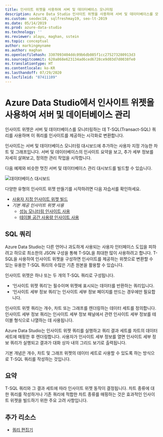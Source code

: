 ```yaml
---
title: 인사이트 위젯을 사용하여 서버 및 데이터베이스 모니터링
description: Azure Data Studio 인사이트 위젯을 사용하여 서버 및 데이터베이스를 모니터링하는 쿼리를 인사이트 있는 시각화로 만드는 방법을 알아봅니다.
ms.custom: seodec18, sqlfreshmay19, seo-lt-2019
ms.date: 05/14/2019
ms.prod: azure-data-studio
ms.technology: ''
ms.reviewer: alayu, maghan, sstein
ms.topic: conceptual
author: markingmyname
ms.author: maghan
ms.openlocfilehash: 3307093404ddc09b6db085f1cc275273280913d3
ms.sourcegitcommit: 620a868e623134ad6ced6728ce9d03d7d0038fe0
ms.translationtype: HT
ms.contentlocale: ko-KR
ms.lasthandoff: 07/29/2020
ms.locfileid: "87411109"
---
```

# <a name="manage-servers-and-databases-with-insight-widgets-in-azure-data-studio"></a>Azure Data Studio에서 인사이트 위젯을 사용하여 서버 및 데이터베이스 관리

인사이트 위젯은 서버 및 데이터베이스를 모니터링하는 데 T-SQL(Transact-SQL) 쿼리를 사용하며 이 쿼리를 인사이트를 제공하는 시각화로 변환합니다.

인사이트는 서버 및 데이터베이스 모니터링 대시보드에 추가하는 사용자 지정 가능한 차트 및 그래프입니다. 서버 및 데이터베이스의 인사이트 요약을 보고, 추가 세부 정보를 자세히 살펴보고, 정의한 관리 작업을 시작합니다.

다음 예제와 비슷한 멋진 서버 및 데이터베이스 관리 대시보드를 빌드할 수 있습니다.

![데이터베이스 대시보드](media/insight-widgets/database-dashboard.png)

다양한 유형의 인사이트 위젯 만들기를 시작하려면 다음 자습서를 확인하세요.

- [사용자 지정 인사이트 위젯 빌드](tutorial-build-custom-insight-sql-server.md)
- *기본 제공 인사이트 위젯 사용*
  - [성능 모니터링 인사이트 사용](tutorial-qds-sql-server.md)
  - [테이블 공간 사용량 인사이트 사용](tutorial-table-space-sql-server.md)

## <a name="sql-queries"></a>SQL 쿼리

Azure Data Studio는 다른 언어나 과도하게 사용되는 사용자 인터페이스 도입을 피하려고 하므로 최소한의 JSON 구성을 통해 T-SQL을 최대한 많이 사용하려고 합니다. T-SQL을 사용하여 인사이트 위젯을 구성하면 인사이트를 제공하는 위젯으로 변환할 수 있는 유용한 T-SQL 쿼리의 수많은 기존 원본을 활용할 수 있습니다.

인사이트 위젯은 하나 또는 두 개의 T-SQL 쿼리로 구성됩니다.
* ‘인사이트 위젯 쿼리’는 필수이며 위젯에 표시되는 데이터를 반환하는 쿼리입니다.
* ‘인사이트 세부 정보 쿼리’는 인사이트 세부 정보 페이지를 만드는 경우에만 필요합니다.

인사이트 위젯 쿼리는 개수, 차트 또는 그래프를 렌더링하는 데이터 세트를 정의합니다. 인사이트 세부 정보 쿼리는 인사이트 세부 정보 패널에서 관련 인사이트 세부 정보를 테이블 형식으로 나열하는 데 사용됩니다. 

Azure Data Studio는 인사이트 위젯 쿼리를 실행하고 쿼리 결과 세트를 차트의 데이터 세트에 매핑한 후 렌더링합니다. 사용자가 인사이트 세부 정보를 열면 인사이트 세부 정보 쿼리가 실행되고 결과가 대화 상자 내의 그리드 보기로 출력됩니다.

기본 개념은 개수, 차트 및 그래프 위젯의 데이터 세트로 사용할 수 있도록 하는 방식으로 T-SQL 쿼리를 작성하는 것입니다. 

## <a name="summary"></a>요약

T-SQL 쿼리와 그 결과 세트에 따라 인사이트 위젯 동작이 결정됩니다. 차트 종류에 대한 쿼리를 작성하거나 기존 쿼리에 적합한 차트 종류를 매핑하는 것은 효과적인 인사이트 위젯을 빌드하기 위한 주요 고려 사항입니다.



## <a name="additional-resources"></a>추가 리소스
- [쿼리 편집기](tutorial-sql-editor.md)

